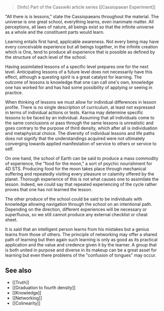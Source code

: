 
> [!info] Part of the Casswiki article series [[Cassiopaean Experiment]]

"All there is is lessons," state the Cassiopaeans throughout the material. The universe is one great school, everything learns, even inanimate matter. All perceptions, all laws of nature, all beings exist so that the infinite universe as a whole and the constituent parts would learn.

Learning entails first hand, applicable awareness. Not every being may have every conceivable experience but all beings together, in the infinite creation which is One, tend to produce all experience that is possible as defined by the structure of each level of the school.

Having assimilated lessons of a specific level prepares one for the next level. Anticipating lessons of a future level does not necessarily have this effect, although a questing spirit is a great catalyst for learning. The outcome of lessons is knowledge that one can call one's own, knowledge one has worked for and has had some possibility of applying or seeing in practice.

When thinking of lessons we must allow for individual differences in lesson profile. There is no single description of curriculum, at least not expressed in terms of individual actions or tests. Karma may determine specific lessons to be faced by an individual. Assuming that all individuals come to the same conclusions or pass through the same lessons is unrealistic and goes contrary to the purpose of third density, which after all is individuation and metaphysical choice. The diversity of individual lessons and life paths does not signify that the understandings acquired were not ultimately converging towards applied manifestation of service to others or service to self.

On one hand, the school of Earth can be said to produce a mass commodity of experience, the "food for the moon," a sort of psychic nourishment for 4D STS. Producing food for the moon takes place through mechanical suffering and repeatedly visiting every pleasure or calamity offered by the planet. Thorough experience of this is not what causes one to assimilate the lesson. Indeed, we could say that repeated experiencing of the cycle rather proves that one has not learned the lesson.

The other produce of the school could be said to be individuals with knowledge allowing navigation through the school on an intentional path. Depending on the direction, different experiences will be necessary or superfluous, so we still cannot produce any external checklist or cheat sheet.

It is said that an intelligent person learns from his mistakes but a genius learns from those of others. The principle of networking may offer a shared path of learning but then again such learning is only as good as its practical application and the value and credence given it by the learner. A group that is both united in purpose and diverse in its makeup can be a great asset for learning but even there problems of the "confusion of tongues" may occur.

See also
--------

*   [[Truth]]
*   [[Graduation to fourth density]]
*   [[Knowledge]]
*   [[Networking]]
*   [[Colinearity]]
